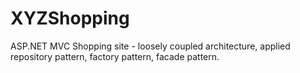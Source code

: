 # XYZShopping
ASP.NET MVC Shopping site - loosely coupled architecture, applied repository pattern, factory pattern, facade pattern.

